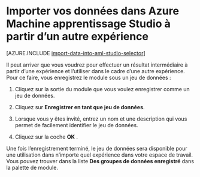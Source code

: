 <properties
    pageTitle="Importer des données dans Machine apprentissage Studio à partir d’un autre expérience | Microsoft Azure"
    description="Découvrez comment enregistrer les données de formation dans Azure Machine apprentissage Studio et l’utiliser dans une autre expérience."
    keywords="importer des données, les données, les sources de données, les données de formation"
    services="machine-learning"
    documentationCenter=""
    authors="garyericson"
    manager="jhubbard"
    editor="cgronlun"/>

<tags
    ms.service="machine-learning"
    ms.workload="data-services"
    ms.tgt_pltfrm="na"
    ms.devlang="na"
    ms.topic="article"
    ms.date="09/16/2016"
    ms.author="garye;bradsev" />


# <a name="import-your-data-into-azure-machine-learning-studio-from-another-experiment"></a>Importer vos données dans Azure Machine apprentissage Studio à partir d’un autre expérience

[AZURE.INCLUDE [import-data-into-aml-studio-selector](../../includes/machine-learning-import-data-into-aml-studio.md)]


Il peut arriver que vous voudrez pour effectuer un résultat intermédiaire à partir d’une expérience et l’utiliser dans le cadre d’une autre expérience.  Pour ce faire, vous enregistrez le module sous un jeu de données :

1. Cliquez sur la sortie du module que vous voulez enregistrer comme un jeu de données.

2. Cliquez sur **Enregistrer en tant que jeu de données**.

3. Lorsque vous y êtes invité, entrez un nom et une description qui vous permet de facilement identifier le jeu de données.

4. Cliquez sur la coche **OK** .

Une fois l’enregistrement terminé, le jeu de données sera disponible pour une utilisation dans n’importe quel expérience dans votre espace de travail. Vous pouvez trouver dans la liste **Des groupes de données enregistré** dans la palette de module.

